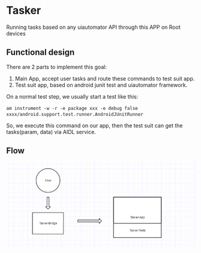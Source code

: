 # Tasker
Running tasks based on any uiautomator API through this APP on Root devices

## Functional design

There are 2 parts to implement this goal:
1. Main App, accept user tasks and route these commands to test suit app.
2. Test suit app, based on android junit test and uiautomator framework.

On a normal test step, we usually start a test like this:
```
am instrument -w -r -e package xxx -e debug false xxxx/android.support.test.runner.AndroidJUnitRunner
```

So, we execute this command on our app, then the test suit can get the tasks(param, data) via AIDL service.

## Flow


![flow](design/flow.png)

